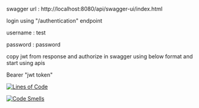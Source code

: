 swagger url : http://localhost:8080/api/swagger-ui/index.html

login using "/authentication" endpoint

username : test

password : password

copy jwt from response and authorize in swagger using below format and start using apis

Bearer "jwt token"




[![Lines of Code](https://sonarcloud.io/api/project_badges/measure?project=Virinchi2595_springboot-mcb&metric=ncloc)](https://sonarcloud.io/dashboard?id=Virinchi2595_springboot-mcb)


[![Code Smells](https://sonarcloud.io/api/project_badges/measure?project=Virinchi2595_springboot-mcb&metric=code_smells)](https://sonarcloud.io/dashboard?id=Virinchi2595_springboot-mcb)

